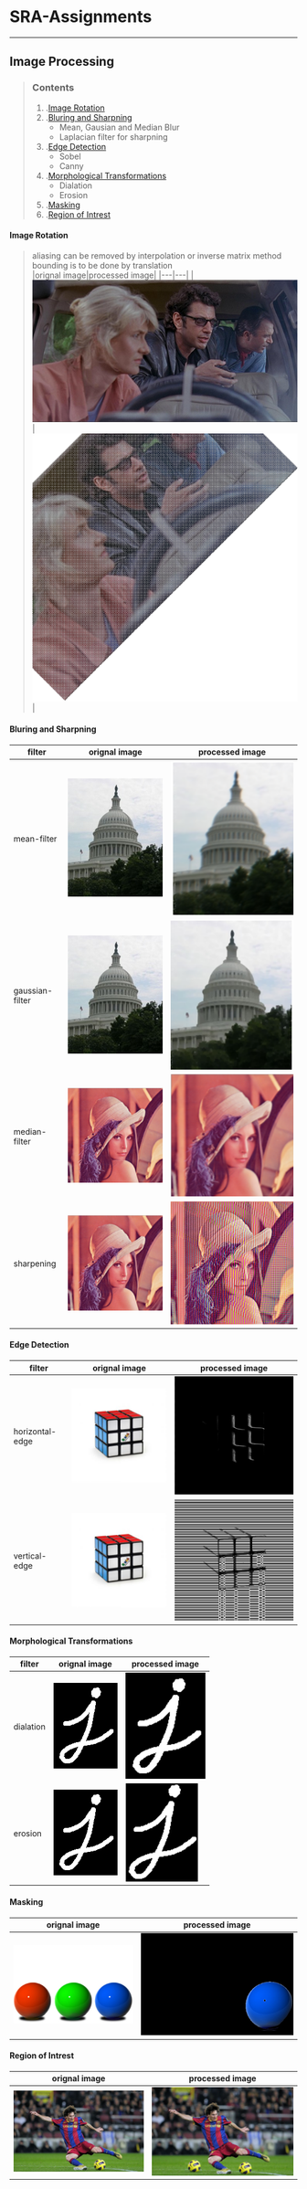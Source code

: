 # SRA-Assignments
***
## Image Processing
> ### Contents
> 1. .[Image Rotation](#Image-Rotation)
> 1. .[Bluring and Sharpning](#Bluring-and-Sharpning)
>    - Mean, Gausian and Median Blur
>    - Laplacian filter for sharpning
> 1. .[Edge Detection](#Edge-Detection)
>    - Sobel
>    - Canny  
> 1. .[Morphological Transformations](#Morphological-Transformations)
>    - Dialation
>    - Erosion
> 1. .[Masking](#Masking)
> 1. .[Region of Intrest](#Region-of-Intrest)
#### Image Rotation
>aliasing can be removed by interpolation or inverse matrix method
>bounding is to be done by translation  
|orignal image|processed image|
|---|---|
|![orignal image](/img_processing/orignal_assets/rotate.png)|![orignal image](/img_processing/processed_assets/rotate.png)|
#### Bluring and Sharpning
|filter|orignal image|processed image|
|---|---|---|
|mean-filter|![orignal image](/img_processing/orignal_assets/blur.jpeg)|![orignal image](/img_processing/processed_assets/box-blur.png)|
|gaussian-filter|![orignal image](/img_processing/orignal_assets/blur.jpeg)|![orignal image](/img_processing/processed_assets/gausian.png)|
|median-filter|![orignal image](/img_processing/orignal_assets/filter.png)|![orignal image](/img_processing/processed_assets/median.png)|
|sharpening|![orignal image](/img_processing/orignal_assets/filter.png)|![orignal image](/img_processing/processed_assets/sharpen.png)|
#### Edge Detection
|filter|orignal image|processed image|
|---|---|---|
|horizontal-edge|![orignal image](/img_processing/orignal_assets/edge-detection2.jpg)|![orignal image](/img_processing/processed_assets/vertical.png)|
|vertical-edge|![orignal image](/img_processing/orignal_assets/edge-detection2.jpg)|![orignal image](/img_processing/processed_assets/horizontal.png)|
#### Morphological Transformations
|filter|orignal image|processed image|
|---|---|---|
|dialation|![orignal image](/img_processing/orignal_assets/morphological.png)|![orignal image](/img_processing/processed_assets/dia.png)|
|erosion|![orignal image](/img_processing/orignal_assets/morphological.png)|![orignal image](/img_processing/processed_assets/erosion.png)|
#### Masking
|orignal image|processed image|
|---|---|
|![orignal image](/img_processing/orignal_assets/mask.jpg)|![orignal image](/img_processing/processed_assets/masking.png)|
#### Region of Intrest
|orignal image|processed image|
|---|---|
|![orignal image](/img_processing/orignal_assets/roi.jpg)|![orignal image](/img_processing/processed_assets/roi.png)|